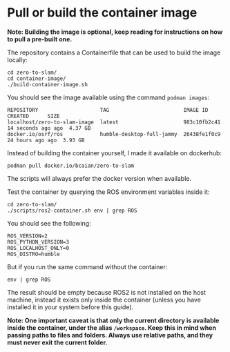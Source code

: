 # Pull or build the container image

**Note: Building the image is optional, keep reading for instructions on how to pull a pre-built one.**

The repository contains a Containerfile that can be used to build the image locally:

```
cd zero-to-slam/
cd container-image/
./build-container-image.sh
```

You should see the image available using the command `podman images`:

```
REPOSITORY                    TAG                        IMAGE ID      CREATED      SIZE
localhost/zero-to-slam-image  latest                     983c10fb2c41  14 seconds ago ago  4.37 GB
docker.io/osrf/ros            humble-desktop-full-jammy  26438fe1f0c9  24 hours ago ago  3.93 GB
```

Instead of building the container yourself, I made it available on dockerhub:

```
podman pull docker.io/bcaian/zero-to-slam
```

The scripts will always prefer the docker version when available.

Test the container by querying the ROS environment variables inside it:

```
cd zero-to-slam/
./scripts/ros2-container.sh env | grep ROS
```

You should see the following:

```
ROS_VERSION=2
ROS_PYTHON_VERSION=3
ROS_LOCALHOST_ONLY=0
ROS_DISTRO=humble
```

But if you run the same command without the container:

```
env | grep ROS
```

The result should be empty because ROS2 is not installed on the host machine, instead it exists only inside the container (unless you have installed it in your system before this guide).

**Note: One important caveat is that only the current directory is available inside the container, under the alias `/workspace`. Keep this in mind when passing paths to files and folders. Always use relative paths, and they must never exit the current folder.**
